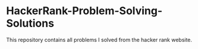 # HackerRank-Problem-Solving-Solutions
This repository contains all problems I solved from the hacker rank website.
